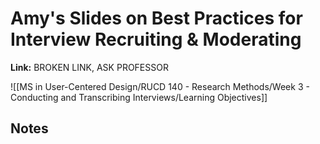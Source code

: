 # Amy's Slides on Best Practices for Interview Recruiting & Moderating
**Link:** BROKEN LINK, ASK PROFESSOR

![[MS in User-Centered Design/RUCD 140 - Research Methods/Week 3 - Conducting and Transcribing Interviews/Learning Objectives]]

## Notes
